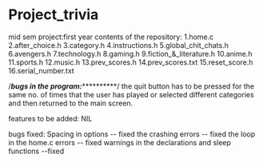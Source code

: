 # Project_trivia
mid sem project:first year
contents of the repository:
1.home.c
2.after_choice.h
3.category.h
4.instructions.h
5.global_chit_chats.h
6.avengers.h
7.technology.h
8.gaming.h
9.fiction_&_literature.h
10.anime.h
11.sports.h
12.music.h
13.prev_scores.h
14.prev_scores.txt
15.reset_score.h
16.serial_number.txt

/***********************bugs in the program:*********************************/
the quit button has to be pressed for the same no. of times that the user has played or selected different categories and then returned to the main screen.

features to be added:
NIL 

bugs fixed:
Spacing in options -- fixed
the crashing errors -- fixed
the loop in the home.c errors -- fixed
warnings in the declarations and sleep functions --fixed